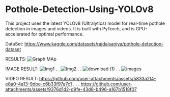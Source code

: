 # Pothole-Detection-Using-YOLOv8
This project uses the latest YOLOv8 (Ultralytics) model for real-time pothole detection in images and videos. It is built with PyTorch, and is GPU-accelerated for optimal performance.

DataSet: https://www.kaggle.com/datasets/rajdalsaniya/pothole-detection-dataset

RESULTS:
![Graph MAp](https://github.com/user-attachments/assets/9c3b6d91-3abc-466c-8767-569a03acb7c9)

IMAGE RESULT:
![Img1](https://github.com/user-attachments/assets/bd727e01-dde5-48fb-8c5d-566b80052dba)
.
.
![Img2](https://github.com/user-attachments/assets/9edcaea5-d492-4cf7-916f-8a585dd4c4e0)
.
.
![download (1)](https://github.com/user-attachments/assets/519a9859-274b-4fea-be4a-5e316bc5a8e1)
.
.
![images](https://github.com/user-attachments/assets/8eee155e-7015-43b6-83e8-a272a4db88ad)


VIDEO RESULT:
https://github.com/user-attachments/assets/5833a2f4-e8a0-4a13-9dbe-c6b33f97a7c1
.
.
.
https://github.com/user-attachments/assets/9376d1d2-d9fe-43d8-b496-a167b1518f07




